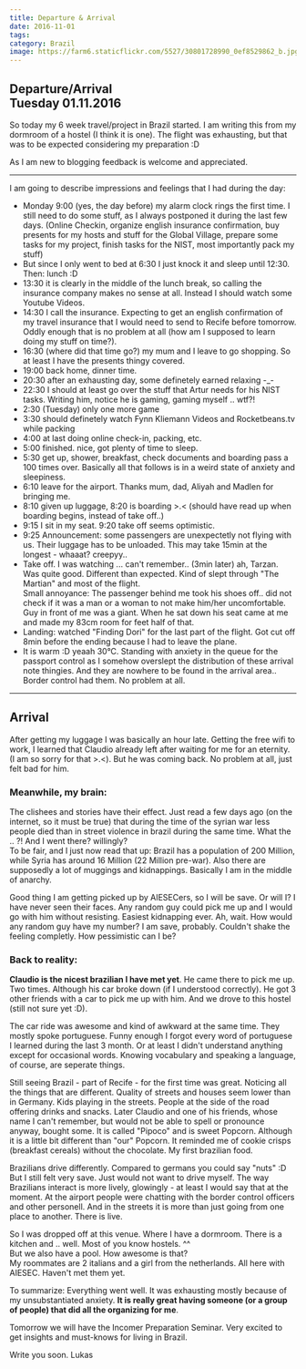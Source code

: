 ```yaml
---
title: Departure & Arrival
date: 2016-11-01
tags:
category: Brazil
image: https://farm6.staticflickr.com/5527/30801728990_0ef8529862_b.jpg
---
```


## Departure/Arrival<br>Tuesday 01.11.2016

So today my 6 week travel/project in Brazil started. I am writing this from my dormroom of a hostel (I think it is one).
The flight was exhausting, but that was to be expected considering my preparation :D

As I am new to blogging feedback is welcome and appreciated.

----------

I am going to describe impressions and feelings that I had during the day:

- Monday 9:00 (yes, the day before) my alarm clock rings the first time. I still need to do some stuff, as I always postponed it during the last few days. (Online Checkin, organize english insurance confirmation, buy presents for my hosts and stuff for the Global Village, prepare some tasks for my project, finish tasks for the NIST, most importantly pack my stuff)
- But since I only went to bed at 6:30 I just knock it and sleep until 12:30. Then: lunch :D
- 13:30 it is clearly in the middle of the lunch break, so calling the insurance company makes no sense at all. Instead I should watch some Youtube Videos.
- 14:30 I call the insurance. Expecting to get an english confirmation of my travel insurance that I would need to send to Recife before tomorrow. Oddly enough that is no problem at all (how am I supposed to learn doing my stuff on time?).
- 16:30 (where did that time go?) my mum and I leave to go shopping. So at least I have the presents thingy covered.
- 19:00 back home, dinner time.
- 20:30 after an exhausting day, some definetely earned relaxing -_-
- 22:30 I should at least go over the stuff that Artur needs for his NIST tasks. Writing him, notice he is gaming, gaming myself .. wtf?!
- 2:30 (Tuesday) only one more game
- 3:30 should definetely watch Fynn Kliemann Videos and Rocketbeans.tv while packing
- 4:00 at last doing online check-in, packing, etc.
- 5:00 finished. nice, got plenty of time to sleep.
- 5:30 get up, shower, breakfast, check documents and boarding pass a 100 times over. Basically all that follows is in a weird state of anxiety and sleepiness.
- 6:10 leave for the airport. Thanks mum, dad, Aliyah and Madlen for bringing me.
- 8:10 given up luggage, 8:20 is boarding >.< (should have read up when boarding begins, instead of take off..)
- 9:15 I sit in my seat. 9:20 take off seems optimistic.
- 9:25 Announcement: some passengers are unexpectetly not flying with us. Their luggage has to be unloaded. This may take 15min at the longest - whaaat? creepyy..
- Take off. I was watching ... can't remember.. (3min later) ah, Tarzan. Was quite good. Different than expected. Kind of slept through "The Martian" and most of the flight.
<br>Small annoyance: The passenger behind me took his shoes off.. did not check if it was a man or a woman to not make him/her uncomfortable.
Guy in front of me was a giant. When he sat down his seat came at me and made my 83cm room for feet half of that.
- Landing: watched "Finding Dori" for the last part of the flight. Got cut off 8min before the ending because I had to leave the plane.
- It is warm :D yeaah 30°C.
Standing with anxiety in the queue for the passport control as I somehow overslept the distribution of these arrival note thingies. And they are nowhere to be found in the arrival area.. 
<br>Border control had them. No problem at all.

-----------
 
## Arrival

After getting my luggage I was basically an hour late. Getting the free wifi to work, I learned that Claudio already left after waiting for me for an eternity. (I am so sorry for that >.<). But he was coming back. No problem at all, just felt bad for him.

### Meanwhile, my brain:

The clishees and stories have their effect.
Just read a few days ago (on the internet, so it must be true) that during the time of the syrian war less people died than in street violence in brazil during the same time. What the .. ?! And I went there? willingly?
<br>To be fair, and I just now read that up: Brazil has a population of 200 Million, while Syria has around 16 Million (22 Million pre-war).
Also there are supposedly a lot of muggings and kidnappings. Basically I am in the middle of anarchy.

Good thing I am getting picked up by AIESECers, so I will be save.
Or will I? I have never seen their faces. Any random guy could pick me up and I would go with him without resisting. Easiest kidnapping ever.
Ah, wait. How would any random guy have my number? I am save, probably.
Couldn't shake the feeling completly. How pessimistic can I be?

### Back to reality:
**Claudio is the nicest brazilian I have met yet**. He came there to pick me up. Two times. Although his car broke down (if I understood correctly).
He got 3 other friends with a car to pick me up with him. And we drove to this hostel (still not sure yet :D).

The car ride was awesome and kind of awkward at the same time. They mostly spoke portuguese. Funny enough I forgot every word of portuguese I learned during the last 3 month. Or at least I didn't understand anything except for occasional words. Knowing vocabulary and speaking a language, of course, are seperate things.

Still seeing Brazil - part of Recife - for the first time was great.
Noticing all the things that are different. Quality of streets and houses seem lower than in Germany. Kids playing in the streets. People at the side of the road offering drinks and snacks. Later Claudio and one of his friends, whose name I can't remember, but would not be able to spell or pronounce anyway, bought some. It is called "Pipoco" and is sweet Popcorn. Although it is a little bit different than "our" Popcorn. It reminded me of cookie crisps (breakfast cereals) without the chocolate. My first brazilian food.

Brazilians drive differently. Compared to germans you could say "nuts" :D
<br>But I still felt very save. Just would not want to drive myself.
The way Brazilians interact is more lively, glowingly - at least I would say that at the moment. At the airport people were chatting with the border control officers and other personell.
And in the streets it is more than just going from one place to another. There is live.

So I was dropped off at this venue. Where I have a dormroom. There is a kitchen and .. well. Most of you know hostels. ^^ 
<br>But we also have a pool. How awesome is that?
<br>My roommates are 2 italians and a girl from the netherlands. All here with AIESEC. Haven't met them yet.

To summarize: Everything went well. It was exhausting mostly because of my unsubstantiated anxiety. **It is really great having someone (or a group of people) that did all the organizing for me**.

Tomorrow we will have the Incomer Preparation Seminar. Very excited to get insights and must-knows for living in Brazil.

Write you soon.
Lukas